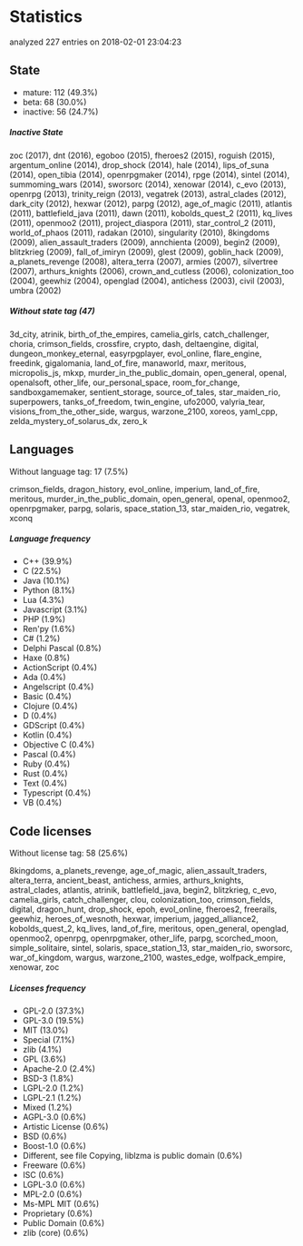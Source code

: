 [comment]: # (autogenerated content, do not edit)
# Statistics

analyzed 227 entries on 2018-02-01 23:04:23

## State

- mature: 112 (49.3%)
- beta: 68 (30.0%)
- inactive: 56 (24.7%)

##### Inactive State

zoc (2017), dnt (2016), egoboo (2015), fheroes2 (2015), roguish (2015), argentum_online (2014), drop_shock (2014), hale (2014), lips_of_suna (2014), open_tibia (2014), openrpgmaker (2014), rpge (2014), sintel (2014), summoming_wars (2014), sworsorc (2014), xenowar (2014), c_evo (2013), openrpg (2013), trinity_reign (2013), vegatrek (2013), astral_clades (2012), dark_city (2012), hexwar (2012), parpg (2012), age_of_magic (2011), atlantis (2011), battlefield_java (2011), dawn (2011), kobolds_quest_2 (2011), kq_lives (2011), openmoo2 (2011), project_diaspora (2011), star_control_2 (2011), world_of_phaos (2011), radakan (2010), singularity (2010), 8kingdoms (2009), alien_assault_traders (2009), annchienta (2009), begin2 (2009), blitzkrieg (2009), fall_of_imiryn (2009), glest (2009), goblin_hack (2009), a_planets_revenge (2008), altera_terra (2007), armies (2007), silvertree (2007), arthurs_knights (2006), crown_and_cutless (2006), colonization_too (2004), geewhiz (2004), openglad (2004), antichess (2003), civil (2003), umbra (2002)

##### Without state tag (47)

3d_city, atrinik, birth_of_the_empires, camelia_girls, catch_challenger, choria, crimson_fields, crossfire, crypto, dash, deltaengine, digital, dungeon_monkey_eternal, easyrpgplayer, evol_online, flare_engine, freedink, gigalomania, land_of_fire, manaworld, maxr, meritous, micropolis_js, mkxp, murder_in_the_public_domain, open_general, openal, openalsoft, other_life, our_personal_space, room_for_change, sandboxgamemaker, sentient_storage, source_of_tales, star_maiden_rio, superpowers, tanks_of_freedom, twin_engine, ufo2000, valyria_tear, visions_from_the_other_side, wargus, warzone_2100, xoreos, yaml_cpp, zelda_mystery_of_solarus_dx, zero_k

## Languages

Without language tag: 17 (7.5%)

crimson_fields, dragon_history, evol_online, imperium, land_of_fire, meritous, murder_in_the_public_domain, open_general, openal, openmoo2, openrpgmaker, parpg, solaris, space_station_13, star_maiden_rio, vegatrek, xconq

##### Language frequency

- C++ (39.9%)
- C (22.5%)
- Java (10.1%)
- Python (8.1%)
- Lua (4.3%)
- Javascript (3.1%)
- PHP (1.9%)
- Ren'py (1.6%)
- C# (1.2%)
- Delphi Pascal (0.8%)
- Haxe (0.8%)
- ActionScript (0.4%)
- Ada (0.4%)
- Angelscript (0.4%)
- Basic (0.4%)
- Clojure (0.4%)
- D (0.4%)
- GDScript (0.4%)
- Kotlin (0.4%)
- Objective C (0.4%)
- Pascal (0.4%)
- Ruby (0.4%)
- Rust (0.4%)
- Text (0.4%)
- Typescript (0.4%)
- VB (0.4%)

## Code licenses

Without license tag: 58 (25.6%)

8kingdoms, a_planets_revenge, age_of_magic, alien_assault_traders, altera_terra, ancient_beast, antichess, armies, arthurs_knights, astral_clades, atlantis, atrinik, battlefield_java, begin2, blitzkrieg, c_evo, camelia_girls, catch_challenger, clou, colonization_too, crimson_fields, digital, dragon_hunt, drop_shock, epoh, evol_online, fheroes2, freerails, geewhiz, heroes_of_wesnoth, hexwar, imperium, jagged_alliance2, kobolds_quest_2, kq_lives, land_of_fire, meritous, open_general, openglad, openmoo2, openrpg, openrpgmaker, other_life, parpg, scorched_moon, simple_solitaire, sintel, solaris, space_station_13, star_maiden_rio, sworsorc, war_of_kingdom, wargus, warzone_2100, wastes_edge, wolfpack_empire, xenowar, zoc

##### Licenses frequency

- GPL-2.0 (37.3%)
- GPL-3.0 (19.5%)
- MIT (13.0%)
- Special (7.1%)
- zlib (4.1%)
- GPL (3.6%)
- Apache-2.0 (2.4%)
- BSD-3 (1.8%)
- LGPL-2.0 (1.2%)
- LGPL-2.1 (1.2%)
- Mixed (1.2%)
- AGPL-3.0 (0.6%)
- Artistic License (0.6%)
- BSD (0.6%)
- Boost-1.0 (0.6%)
- Different, see file Copying, liblzma is public domain (0.6%)
- Freeware (0.6%)
- ISC (0.6%)
- LGPL-3.0 (0.6%)
- MPL-2.0 (0.6%)
- Ms-MPL MIT (0.6%)
- Proprietary (0.6%)
- Public Domain (0.6%)
- zlib (core) (0.6%)

